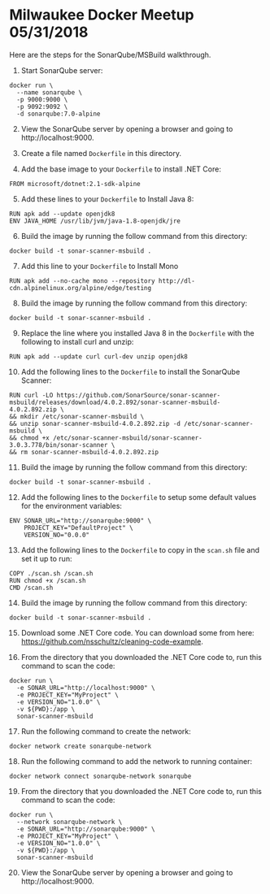 # Milwaukee Docker Meetup 05/31/2018

Here are the steps for the SonarQube/MSBuild walkthrough.

1. Start SonarQube server:
```
docker run \
  --name sonarqube \
  -p 9000:9000 \
  -p 9092:9092 \
  -d sonarqube:7.0-alpine
``` 

2. View the SonarQube server by opening a browser and going to http://localhost:9000.

3. Create a file named ```Dockerfile``` in this directory.

4. Add the base image to your ```Dockerfile``` to install .NET Core:
```
FROM microsoft/dotnet:2.1-sdk-alpine
```

5. Add these lines to your ```Dockerfile``` to Install Java 8:
```
RUN apk add --update openjdk8
ENV JAVA_HOME /usr/lib/jvm/java-1.8-openjdk/jre
```

6. Build the image by running the follow command from this directory:
```
docker build -t sonar-scanner-msbuild .
```

7. Add this line to your ```Dockerfile``` to Install Mono
```
RUN apk add --no-cache mono --repository http://dl-cdn.alpinelinux.org/alpine/edge/testing
```

8. Build the image by running the follow command from this directory:
```
docker build -t sonar-scanner-msbuild .
```

9. Replace the line where you installed Java 8 in the ```Dockerfile``` with the following to install curl and unzip:
```
RUN apk add --update curl curl-dev unzip openjdk8
```

10. Add the following lines to the ```Dockerfile``` to install the SonarQube Scanner:
```
RUN curl -LO https://github.com/SonarSource/sonar-scanner-msbuild/releases/download/4.0.2.892/sonar-scanner-msbuild-4.0.2.892.zip \
&& mkdir /etc/sonar-scanner-msbuild \
&& unzip sonar-scanner-msbuild-4.0.2.892.zip -d /etc/sonar-scanner-msbuild \
&& chmod +x /etc/sonar-scanner-msbuild/sonar-scanner-3.0.3.778/bin/sonar-scanner \
&& rm sonar-scanner-msbuild-4.0.2.892.zip
```

11. Build the image by running the follow command from this directory:
```
docker build -t sonar-scanner-msbuild .
```

12. Add the following lines to the ```Dockerfile``` to setup some default values for the environment variables:
```
ENV SONAR_URL="http://sonarqube:9000" \
    PROJECT_KEY="DefaultProject" \
    VERSION_NO="0.0.0"
```

13. Add the following lines to the ```Dockerfile``` to copy in the ```scan.sh``` file and set it up to run:
```
COPY ./scan.sh /scan.sh
RUN chmod +x /scan.sh
CMD /scan.sh
```

14. Build the image by running the follow command from this directory:
```
docker build -t sonar-scanner-msbuild .
```

15. Download some .NET Core code.  You can download some from here: https://github.com/nsschultz/cleaning-code-example.

16. From the directory that you downloaded the .NET Core code to, run this command to scan the code:
```
docker run \
  -e SONAR_URL="http://localhost:9000" \
  -e PROJECT_KEY="MyProject" \
  -e VERSION_NO="1.0.0" \
  -v ${PWD}:/app \
  sonar-scanner-msbuild
```

17. Run the following command to create the network:
```
docker network create sonarqube-network
```

18. Run the following command to add the network to running container:
```
docker network connect sonarqube-network sonarqube
```

19. From the directory that you downloaded the .NET Core code to, run this command to scan the code:
```
docker run \
  --network sonarqube-network \
  -e SONAR_URL="http://sonarqube:9000" \
  -e PROJECT_KEY="MyProject" \
  -e VERSION_NO="1.0.0" \
  -v ${PWD}:/app \
  sonar-scanner-msbuild
```

20. View the SonarQube server by opening a browser and going to http://localhost:9000.
